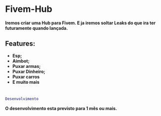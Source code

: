 # Fivem-Hub

**Iremos criar uma Hub para Fivem. E ja iremos soltar Leaks do que ira ter futuramente quando lançada.**

## Features:

- **Esp;**
- **Aimbot;**
- **Puxar armas;**
- **Puxar Dinheiro;**
- **Puxar carros**
- **E muito mais**

# 

```lua
Desenvolvimento
```



**O desenvolvimento esta previsto para 1 mês ou mais.**
